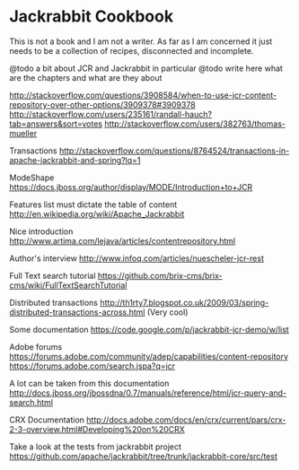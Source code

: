 Jackrabbit Cookbook
===================

This is not a book and I am not a writer. As far as I am concerned it just needs to be a collection of recipes, 
disconnected and incomplete. 

@todo a bit about JCR and Jackrabbit in particular
@todo write here what are the chapters and what are they about

http://stackoverflow.com/questions/3908584/when-to-use-jcr-content-repository-over-other-options/3909378#3909378
http://stackoverflow.com/users/235161/randall-hauch?tab=answers&sort=votes
http://stackoverflow.com/users/382763/thomas-mueller

Transactions
http://stackoverflow.com/questions/8764524/transactions-in-apache-jackrabbit-and-spring?lq=1

ModeShape
https://docs.jboss.org/author/display/MODE/Introduction+to+JCR

Features list must dictate the table of content
http://en.wikipedia.org/wiki/Apache_Jackrabbit

Nice introduction
http://www.artima.com/lejava/articles/contentrepository.html

Author's interview
http://www.infoq.com/articles/nuescheler-jcr-rest

Full Text search tutorial
https://github.com/brix-cms/brix-cms/wiki/FullTextSearchTutorial

Distributed transactions
http://th1rty7.blogspot.co.uk/2009/03/spring-distributed-transactions-across.html (Very cool)

Some documentation
https://code.google.com/p/jackrabbit-jcr-demo/w/list

Adobe forums
https://forums.adobe.com/community/adep/capabilities/content-repository
https://forums.adobe.com/search.jspa?q=jcr

A lot can be taken from this documentation
http://docs.jboss.org/jbossdna/0.7/manuals/reference/html/jcr-query-and-search.html

CRX Documentation
http://docs.adobe.com/docs/en/crx/current/pars/crx-2-3-overview.html#Developing%20on%20CRX

Take a look at the tests from jackrabbit project
https://github.com/apache/jackrabbit/tree/trunk/jackrabbit-core/src/test
